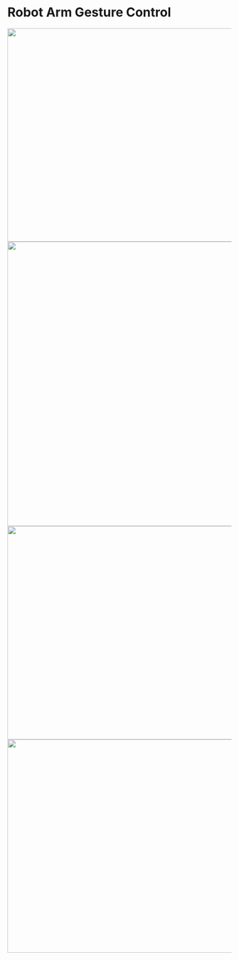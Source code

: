 # Robot Arm Gesture Control


<img src="https://github.com/murtazahassan/Robot-Arm-Gesture-Control/blob/master/Images/4.PNG" width="1280" height="480" /> 
<img src="https://github.com/murtazahassan/Robot-Arm-Gesture-Control/blob/master/Images/Hand Complete.PNG" width="1280" height="640 />
<img src="https://github.com/murtazahassan/Robot-Arm-Gesture-Control/blob/master/Images/PipeLine.PNG" width="1280" height="480" /> 
<img src="https://github.com/murtazahassan/Robot-Arm-Gesture-Control/blob/master/Images/SerialData.jpg" width="1280" height="480" /> 
<img src="https://github.com/murtazahassan/Robot-Arm-Gesture-Control/blob/master/Images/13.PNG" width="1280" height="480" /> 
